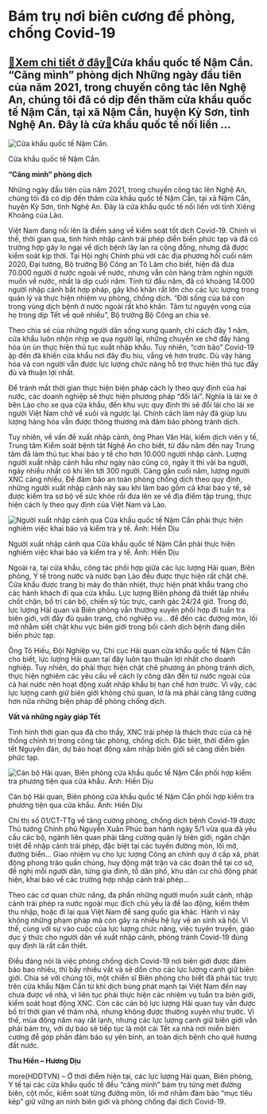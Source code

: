 Bám trụ nơi biên cương để phòng, chống Covid-19
===============================================

[:gift:Xem chi tiết ở đây:gift:](https://hddtvn.com/bam-tru-noi-bien-cuong-de-phong-chong-covid-19/)Cửa khẩu quốc tế Nậm Cắn. “Căng mình” phòng dịch Những ngày đầu tiên của năm 2021, trong chuyến công tác lên Nghệ An, chúng tôi đã có dịp đến thăm cửa khẩu quốc tế Nậm Cắn, tại xã Nậm Cắn, huyện Kỳ Sơn, tỉnh Nghệ An. Đây là cửa khẩu quốc tế nối liền …
-----------------------------------------------------------------------------------------------------------------------------------------------------------------------------------------------------------------------------------------------------------





![Cửa khẩu quốc tế Nậm Cắn.](https://hddtvn.com/wp-content/uploads/2021/01/1829_18-1728_nam_can.jpg "Cửa khẩu quốc tế Nậm Cắn.")


Cửa khẩu quốc tế Nậm Cắn.



**“Căng mình” phòng dịch**


Những ngày đầu tiên của năm 2021, trong chuyến công tác lên Nghệ An, chúng tôi đã có dịp đến thăm cửa khẩu quốc tế Nậm Cắn, tại xã Nậm Cắn, huyện Kỳ Sơn, tỉnh Nghệ An. Đây là cửa khẩu quốc tế nối liền với tỉnh Xiêng Khoảng của Lào.





Việt Nam đang nổi lên là điểm sáng về kiểm soát tốt dịch Covid-19. Chính vì thế, thời gian qua, tình hình nhập cảnh trái phép diễn biến phức tạp và đã có trường hợp gây lo ngại về dịch bệnh lây lan ra cộng đồng, nhưng đã được kiểm soát kịp thời. Tại Hội nghị Chính phủ với các địa phương hồi cuối năm 2020, Đại tướng, Bộ trưởng Bộ Công an Tô Lâm cho biết, hiện đã đưa 70.000 người ở nước ngoài về nước, nhưng vẫn còn hàng trăm nghìn người muốn về nước, nhất là dịp cuối năm. Tính từ đầu năm, đã có khoảng 14.000 người nhập cảnh bất hợp pháp, gây khó khăn rất lớn cho các lực lượng trong quản lý và thực hiện nhiệm vụ phòng, chống dịch. “Đời sống của bà con trong vùng dịch bệnh ở nước ngoài rất khó khăn. Tâm tư nguyện vọng của họ trong dịp Tết về quê nhiều”, Bộ trưởng Bộ Công an chia sẻ.



Theo chia sẻ của những người dân sống xung quanh, chỉ cách đây 1 năm, cửa khẩu luôn nhộn nhịp xe qua người lại, những chuyến xe chở đầy hàng hóa ùn ùn thực hiện thủ tục xuất nhập khẩu. Tuy nhiên, “cơn bão” Covid-19 ập đến đã khiến cửa khẩu nơi đây đìu hiu, vắng vẻ hơn trước. Dù vậy hàng hóa và con người vẫn được lực lượng chức năng hỗ trợ thực hiện thủ tục đầy đủ và thuận lợi nhất.


Để tránh mất thời gian thực hiện biện pháp cách ly theo quy định của hai nước, các doanh nghiệp sẽ thực hiện phương pháp “đổi lái”. Nghĩa là lái xe ở bên Lào cho xe qua cửa khẩu, đến khu vực quy định thì sẽ đổi lái cho lái xe người Việt Nam chở về xuôi và ngược lại. Chính cách làm này đã giúp lưu lượng hàng hóa vẫn được thông thương mà đảm bảo phòng tránh dịch.


Tuy nhiên, về vấn đề xuất nhập cảnh, ông Phan Văn Hải, kiểm dịch viên y tế, Trung tâm Kiểm soát bệnh tật Nghệ An cho biết, từ đầu năm đến nay Trung tâm đã làm thủ tục khai báo y tế cho hơn 10.000 người nhập cảnh. Lượng người xuất nhập cảnh hầu như ngày nào cũng có, ngày ít thì vài ba người, ngày nhiều nhất có khi lên tới 300 người. Càng gần cuối năm, lượng người XNC càng nhiều. Để đảm bảo an toàn phòng chống dịch theo quy định, những người xuất nhập cảnh này sau khi làm bao gồm cả khai báo y tế, sẽ được kiểm tra sơ bộ về sức khỏe rồi đưa lên xe về địa điểm tập trung, thực hiện cách ly theo quy định của Việt Nam và Lào.





![Người xuất nhập cảnh qua Cửa khẩu quốc tế Nậm Cắn phải thực hiện nghiêm việc khai báo và kiểm tra y tế. 	Ảnh: Hiền Dịu](https://hddtvn.com/wp-content/uploads/2021/01/1831_18-5833_IMG_5597.jpg "Người xuất nhập cảnh qua Cửa khẩu quốc tế Nậm Cắn phải thực hiện nghiêm việc khai báo và kiểm tra y tế. 	Ảnh: Hiền Dịu")


Người xuất nhập cảnh qua Cửa khẩu quốc tế Nậm Cắn phải thực hiện nghiêm việc khai báo và kiểm tra y tế. Ảnh: Hiền Dịu



Ngoài ra, tại cửa khẩu, công tác phối hợp giữa các lực lượng Hải quan, Biên phòng, Y tế trong nước và nước bạn Lào đều được thực hiện rất chặt chẽ. Cửa khẩu được trang bị máy đo thân nhiệt, thực hiện phát khẩu trang cho các hành khách đi qua cửa khẩu. Lực lượng Biên phòng đã thiết lập nhiều chốt chặn, bố trí cán bộ, chiến sỹ túc trực, canh gác 24/24 giờ. Trong đó, lực lượng Hải quan và Biên phòng vẫn thường xuyên phối hợp đi tuần tra biên giới, với đầy đủ quân trang, chó nghiệp vụ… để đến các đường mòn, lối mở nhằm siết chặt khu vực biên giới trong bối cảnh dịch bệnh đang diễn biến phức tạp.


Ông Tô Hiếu, Đội Nghiệp vụ, Chi cục Hải quan cửa khẩu quốc tế Nậm Cắn cho biết, lực lượng Hải quan tại đây luôn tạo thuận lợi nhất cho doanh nghiệp. Tuy nhiên, do phải thực hiện chặt chẽ phương án phòng tránh dịch, thực hiện nghiêm các yêu cầu về cách ly công dân đến từ nước ngoài của cả hai nước nên hoạt động xuất nhập khẩu bị hạn chế hơn trước. Vì vậy, các lực lượng canh giữ biên giới không chủ quan, lơ là mà phải càng tăng cường hơn nữa những biện pháp để phòng chống dịch.


**Vất vả những ngày giáp Tết**


Tình hình thời gian qua đã cho thấy, XNC trái phép là thách thức của cả hệ thống chính trị trong công tác phòng, chống dịch. Đặc biệt, thời điểm gần tết Nguyên đán, dự báo hoạt động xâm nhập biên giới sẽ càng diễn biến phức tạp.





![Cán bộ Hải quan, Biên phòng cửa khẩu quốc tế Nậm Cắn phối hợp kiểm tra phương tiện qua cửa khẩu.	Ảnh: Hiền Dịu](https://hddtvn.com/wp-content/uploads/2021/01/1830_18-2056_nam_can_2.jpg "Cán bộ Hải quan, Biên phòng cửa khẩu quốc tế Nậm Cắn phối hợp kiểm tra phương tiện qua cửa khẩu.	Ảnh: Hiền Dịu")


Cán bộ Hải quan, Biên phòng cửa khẩu quốc tế Nậm Cắn phối hợp kiểm tra phương tiện qua cửa khẩu. Ảnh: Hiền Dịu



Chỉ thị số 01/CT-TTg về tăng cường phòng, chống dịch bệnh Covid-19 được Thủ tướng Chính phủ Nguyễn Xuân Phúc ban hành ngày 5/1 vừa qua đã yêu cầu các bộ, ngành liên quan phải tăng cường quản lý biên giới, ngăn chặn triệt để nhập cảnh trái phép, đặc biệt tại các tuyến đường mòn, lối mở, đường biển… Giao nhiệm vụ cho lực lượng Công an chính quy ở cấp xã, phát động phong trào quần chúng, huy động mặt trận và các đoàn thể tại cơ sở, đề nghị mỗi người dân, từng gia đình, tổ dân phố, khu dân cư chủ động phát hiện, khai báo về các trường hợp nhập cảnh trái phép…


Theo các cơ quan chức năng, đa phần những người muốn xuất cảnh, nhập cảnh trái phép ra nước ngoài mục đích chủ yếu là để lao động, kiếm thêm thu nhập, hoặc đi lại qua Việt Nam để sang quốc gia khác. Hành vi này không những phạm pháp mà còn gây ra nhiều hệ lụy về an sinh xã hội. Vì thế, cùng với sự vào cuộc của lực lượng chức năng, việc tuyên truyền, giáo dục ý thức cho người dân về xuất nhập cảnh, phòng tránh Covid-19 đúng quy định là rất cần thiết.


Điều đáng nói là việc phòng chống dịch Covid-19 nơi biên giới được đảm bảo bao nhiêu, thì bấy nhiều vất vả sẽ dồn cho các lực lượng canh giữ biên giới. Chia sẻ với chúng tôi, một chiến sĩ Biên phòng cho biết đã phải túc trực trên cửa khẩu Nậm Cắn từ khi dịch bùng phát mạnh tại Việt Nam đến nay chưa được về nhà, vì liên tục phải thực hiện các nhiệm vụ tuần tra biên giới, kiểm soát hoạt động XNC. Còn các cán bộ lực lượng Hải quan tuy vẫn được bố trí thời gian về thăm nhà, nhưng không được thường xuyên như trước. Vì thế, mùa đông năm nay rất lạnh, nhưng các lực lượng canh giữ biên giới vẫn phải bám trụ, với dự báo sẽ tiếp tục là một cái Tết xa nhà nơi miền biên cương để góp phần đảm bảo sự yên bình, an toàn dịch bệnh cho quê hương đất nước.




**Thu Hiền – Hương Dịu**



more(HDDTVN) – Ở thời điểm hiện tại, các lực lượng Hải quan, Biên phòng, Y tế tại các cửa khẩu quốc tế đều “căng mình” bám trụ từng mét đường biên, cột mốc, kiểm soát từng đường mòn, lối mở nhằm đảm bảo “mục tiêu kép” giữ vững an ninh biên giới và phòng chống đại dịch Covid-19.

